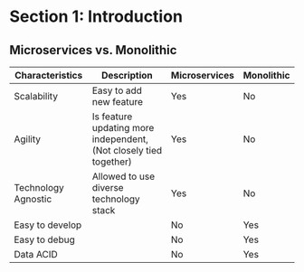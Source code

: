 # Section 1: Introduction

## Microservices vs. Monolithic

| Characteristics     | Description                                                       | Microservices | Monolithic |
| ------------------- | ----------------------------------------------------------------- | ------------- | ---------- |
| Scalability         | Easy to add new feature                                           | Yes           | No         |
| Agility             | Is feature updating more independent, (Not closely tied together) | Yes           | No         |
| Technology Agnostic | Allowed to use diverse technology stack                           | Yes           | No         |
| Easy to develop     |                                                                   | No            | Yes        |
| Easy to debug       |                                                                   | No            | Yes        |
| Data ACID           |                                                                   | No            | Yes        |
